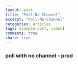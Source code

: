 ```yaml
---
layout: post
title: "Poll-No-Channel"
excerpt: "Poll-No-Channel"
categories: articles
tags: [sample-post, video]
comments: true
share: true
---
```

### poll with no channel - prod
<br>
<div class="apester-media" data-media-id="5ddfa25850088b4632ae0cbb" height="350"></div><script 
async src="https://static.apester.com/js/sdk/latest/apester-sdk.js"></script>
<br>
